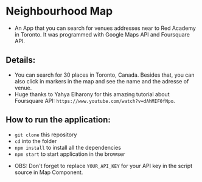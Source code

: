 # Neighbourhood Map

- An App that you can search for venues addresses near to
Red Academy in Toronto. It was programmed with Google Maps API
and Foursquare API.

## Details:

- You can search for 30 places in Toronto, Canada. Besides that, you
can also click in markers in the map and see the name and the adresse
of venue.
- Huge thanks to Yahya Elharony for this amazing tutorial about
Foursquare API: `https://www.youtube.com/watch?v=dAhMIF0fNpo`.

## How to run the application:

- `git clone` this repository
- `cd` into the folder
- `npm install` to install all the dependencies
- `npm start` to start application in the browser

* OBS: Don't forget to replace `YOUR_API_KEY` for your API key
in the script source in Map Component.
